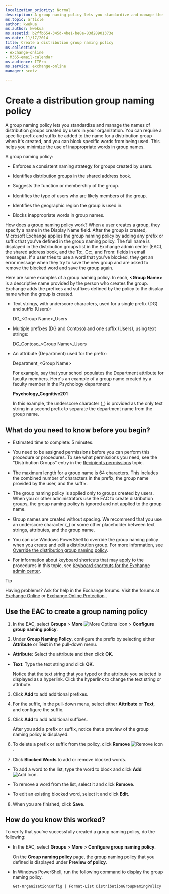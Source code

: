 ```yaml
---
localization_priority: Normal
description: A group naming policy lets you standardize and manage the names of distribution groups created by users in your organization. You can require a specific prefix and suffix be added to the name for a distribution group when it's created, and you can block specific words from being used. This helps you minimize the use of inappropriate words in group names.
ms.topic: article
author: kwekua
ms.author: kwekua
ms.assetid: b2ffb654-345d-4be1-be8e-83d28901373e
ms.date: 11/17/2014
title: Create a distribution group naming policy
ms.collection: 
- exchange-online
- M365-email-calendar
ms.audience: ITPro
ms.service: exchange-online
manager: scotv

---
```


# Create a distribution group naming policy

A group naming policy lets you standardize and manage the names of distribution groups created by users in your organization. You can require a specific prefix and suffix be added to the name for a distribution group when it's created, and you can block specific words from being used. This helps you minimize the use of inappropriate words in group names.

A group naming policy:

- Enforces a consistent naming strategy for groups created by users.

- Identifies distribution groups in the shared address book.

- Suggests the function or membership of the group.

- Identifies the type of users who are likely members of the group.

- Identifies the geographic region the group is used in.

- Blocks inappropriate words in group names.

How does a group naming policy work? When a user creates a group, they specify a name in the Display Name field. After the group is created, Microsoft Exchange applies the group naming policy by adding any prefix or suffix that you've defined in the group naming policy. The full name is displayed in the distribution groups list in the Exchange admin center (EAC), the shared address book, and the To:, Cc:, and From: fields in email messages. If a user tries to use a word that you've blocked, they get an error message when they try to save the new group and are asked to remove the blocked word and save the group again.

Here are some examples of a group naming policy. In each, **\<Group Name\>** is a descriptive name provided by the person who creates the group. Exchange adds the prefixes and suffixes defined by the policy to the display name when the group is created.

- Text strings, with underscore characters, used for a single prefix (DG) and suffix (Users):

    DG_\<Group Name\>_Users

- Multiple prefixes (DG and Contoso) and one suffix (Users), using text strings:

    DG_Contoso_\<Group Name\>_Users

- An attribute (Department) used for the prefix:

    Department_\<Group Name\>

    For example, say that your school populates the Department attribute for faculty members. Here's an example of a group name created by a faculty member in the Psychology department:

    **Psychology_Cognitive201**

    In this example, the underscore character (_) is provided as the only text string in a second prefix to separate the department name from the group name.

## What do you need to know before you begin?

- Estimated time to complete: 5 minutes.

- You need to be assigned permissions before you can perform this procedure or procedures. To see what permissions you need, see the "Distribution Groups" entry in the [Recipients permissions](https://technet.microsoft.com/library/5b690bcb-c6df-4511-90e1-08ca91f43b37.aspx) topic.

- The maximum length for a group name is 64 characters. This includes the combined number of characters in the prefix, the group name provided by the user, and the suffix.

- The group naming policy is applied only to groups created by users. When you or other administrators use the EAC to create distribution groups, the group naming policy is ignored and not applied to the group name.

- Group names are created without spacing. We recommend that you use an underscore character (_) or some other placeholder between text strings, attributes, and the group name.

- You can use Windows PowerShell to override the group naming policy when you create and edit a distribution group. For more information, see [Override the distribution group naming policy](override-group-naming-policy.md).

- For information about keyboard shortcuts that may apply to the procedures in this topic, see [Keyboard shortcuts for the Exchange admin center](../../accessibility/keyboard-shortcuts-in-admin-center.md).

> [!TIP]
> Having problems? Ask for help in the Exchange forums. Visit the forums at [Exchange Online](https://go.microsoft.com/fwlink/p/?linkId=267542) or [Exchange Online Protection](https://go.microsoft.com/fwlink/p/?linkId=285351)..

## Use the EAC to create a group naming policy

1. In the EAC, select **Groups** \> **More** ![More Options Icon](../../media/ITPro_EAC_MoreOptionsIcon.gif) \> **Configure group naming policy**.

2. Under **Group Naming Policy**, configure the prefix by selecting either **Attribute** or **Text** in the pull-down menu.

  - **Attribute**: Select the attribute and then click **OK**.

  - **Text**: Type the text string and click **OK**.

    Notice that the text string that you typed or the attribute you selected is displayed as a hyperlink. Click the hyperlink to change the text string or attribute.

3. Click **Add** to add additional prefixes.

4. For the suffix, in the pull-down menu, select either **Attribute** or **Text**, and configure the suffix.

5. Click **Add** to add additional suffixes.

    After you add a prefix or suffix, notice that a preview of the group naming policy is displayed.

6. To delete a prefix or suffix from the policy, click **Remove** ![Remove icon](../../media/ITPro_EAC_RemoveIcon.gif).

7. Click **Blocked Words** to add or remove blocked words.

  - To add a word to the list, type the word to block and click **Add** ![Add Icon](../../media/ITPro_EAC_AddIcon.gif).

  - To remove a word from the list, select it and click **Remove**.

  - To edit an existing blocked word, select it and click **Edit**.

8. When you are finished, click **Save**.

## How do you know this worked?

To verify that you've successfully created a group naming policy, do the following:

- In the EAC, select **Groups** \> **More** \> **Configure group naming policy**.

    On the **Group naming policy** page, the group naming policy that you defined is displayed under **Preview of policy**.

- In Windows PowerShell, run the following command to display the group naming policy.

  ```
  Get-OrganizationConfig | Format-List DistributionGroupNamingPolicy
  ```



